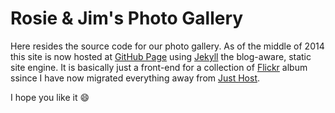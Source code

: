 # Rosie & Jim's Photo Gallery

Here resides the source code for our photo gallery. As of the middle of 2014 this site is now hosted at
[GitHub Page][gp] using [Jekyll][jk] the blog-aware, static site engine. It is basically just a front-end for
a collection of [Flickr][fl] album ssince I have now migrated everything away from [Just Host][jh].

I hope you like it :smile:

[gp]: //pages.github.com/ "GitHub Pages"
[jk]: //jekyllrb.com/ "Jekyll &bull; Simple, blog-aware, static sites"
[fl]: //flickr.com/ "Welcome to Flickr - Photo Sharing"
[jh]: //www.justhost.com/ "Professional Web Hosting from Just Host"
